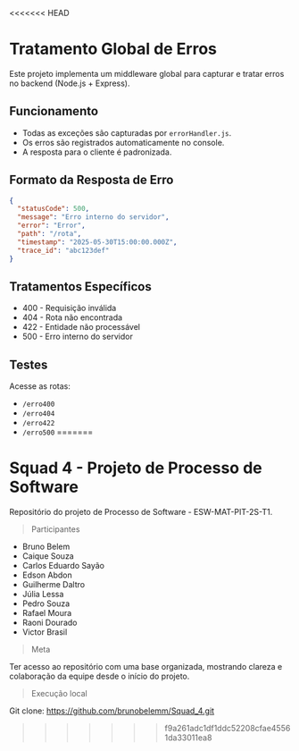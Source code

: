 <<<<<<< HEAD
# Tratamento Global de Erros

Este projeto implementa um middleware global para capturar e tratar erros no backend (Node.js + Express).

## Funcionamento

- Todas as exceções são capturadas por `errorHandler.js`.
- Os erros são registrados automaticamente no console.
- A resposta para o cliente é padronizada.

## Formato da Resposta de Erro

```json
{
  "statusCode": 500,
  "message": "Erro interno do servidor",
  "error": "Error",
  "path": "/rota",
  "timestamp": "2025-05-30T15:00:00.000Z",
  "trace_id": "abc123def"
}
```

## Tratamentos Específicos

- 400 - Requisição inválida
- 404 - Rota não encontrada
- 422 - Entidade não processável
- 500 - Erro interno do servidor

## Testes

Acesse as rotas:
- `/erro400`
- `/erro404`
- `/erro422`
- `/erro500`
=======
# Squad 4 - Projeto de Processo de Software

Repositório do projeto de Processo de Software - ESW-MAT-PIT-2S-T1.

> Participantes

- Bruno Belem
- Caique Souza
- Carlos Eduardo Sayão
- Edson Abdon
- Guilherme Daltro
- Júlia Lessa
- Pedro Souza
- Rafael Moura
- Raoni Dourado
- Victor Brasil

> Meta

Ter acesso ao repositório com uma base organizada, mostrando clareza e colaboração da equipe desde o início do projeto.

> Execução local

Git clone: https://github.com/brunobelemm/Squad_4.git


>>>>>>> f9a261adc1df1ddc52208cfae45561da33011ea8
